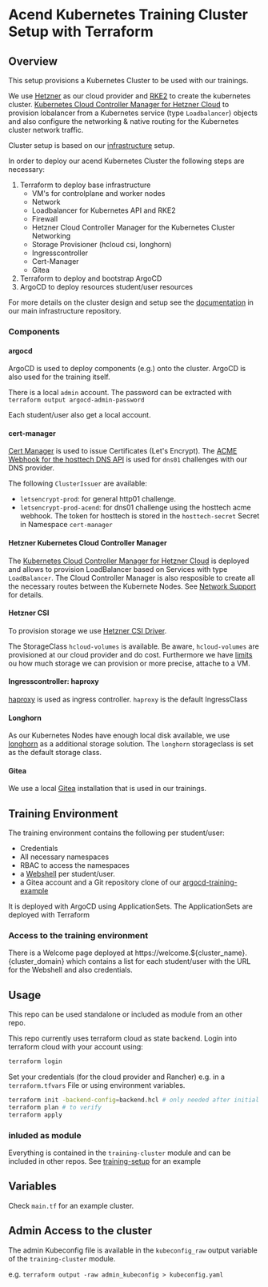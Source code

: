 # Acend Kubernetes Training Cluster Setup with Terraform

## Overview

This setup provisions a Kubernetes Cluster to be used with our trainings.

We use [Hetzner](https://www.hetzner.com/cloud) as our cloud provider and [RKE2](https://docs.rke2.io/) to create the kubernetes cluster. [Kubernetes Cloud Controller Manager for Hetzner Cloud](https://github.com/hetznercloud/hcloud-cloud-controller-manager) to provision lobalancer from a Kubernetes service (type `Loadbalancer`) objects and also configure the networking & native routing for the Kubernetes cluster network traffic.

Cluster setup is based on our [infrastructure](https://github.com/acend/infrastructure) setup.

In order to deploy our acend Kubernetes Cluster the following steps are necessary:

1. Terraform to deploy base infrastructure
   * VM's for controlplane and worker nodes
   * Network
   * Loadbalancer for Kubernetes API and RKE2
   * Firewall
   * Hetzner Cloud Controller Manager for the Kubernetes Cluster Networking
   * Storage Provisioner (hcloud csi, longhorn)
   * Ingresscontroller
   * Cert-Manager
   * Gitea
2. Terraform to deploy and bootstrap ArgoCD
3. ArgoCD to deploy resources student/user resources

For more details on the cluster design and setup see the [documentation](https://github.com/acend/infrastructure/tree/main/docs#cluster-basic-design--configuration-and-setup-procedure) in our main infrastructure repository.

### Components

#### argocd

ArgoCD is used to deploy components (e.g.) onto the cluster. ArgoCD is also used for the training itself.

There is a local `admin` account. The password can be extracted with `terraform output argocd-admin-password`

Each student/user also get a local account.

#### cert-manager

[Cert Manager](https://cert-manager.io/) is used to issue Certificates (Let's Encrypt).
The [ACME Webhook for the hosttech DNS API](https://github.com/piccobit/cert-manager-webhook-hosttech) is used for `dns01` challenges with our DNS provider.

The following `ClusterIssuer` are available:

* `letsencrypt-prod`: for general http01 challenge.
* `letsencrypt-prod-acend`: for dns01 challenge using the hosttech acme webhook. The token for hosttech is stored in the `hosttech-secret` Secret in Namespace `cert-manager`

#### Hetzner Kubernetes Cloud Controller Manager

The [Kubernetes Cloud Controller Manager for Hetzner Cloud](https://github.com/hetznercloud/hcloud-cloud-controller-manager) is deployed and allows to provision LoadBalancer based on Services with type `LoadBalancer`.
The Cloud Controller Manager is also resposible to create all the necessary routes between the Kubernete Nodes. See [Network Support](https://github.com/hetznercloud/hcloud-cloud-controller-manager#networks-support) for details.

#### Hetzner CSI

To provision storage we use [Hetzner CSI Driver](https://github.com/hetznercloud/csi-driver).

The StorageClass `hcloud-volumes` is available. Be aware, `hcloud-volumes` are provisioned at our cloud provider and do cost. Furthermore we have [limits](https://docs.hetzner.com/cloud/volumes/faq/#is-there-a-limit-on-the-number-of-attached-volumes) ou how much storage we can provision or more precise, attache to a VM.

#### Ingresscontroller: haproxy

[haproxy](https://github.com/haproxytech/helm-charts/tree/main/kubernetes-ingress) is used as ingress controller. `haproxy` is the default IngressClass

#### Longhorn

As our Kubernetes Nodes have enough local disk available, we use [longhorn](https://longhorn.io/) as a additional storage solution. The `longhorn` storageclass is set as the default storage class.

#### Gitea

We use a local [Gitea](https://about.gitea.com/) installation that is used in our trainings.

## Training Environment

The training environment contains the following per student/user:

* Credentials
* All necessary namespaces
* RBAC to access the namespaces
* a [Webshell](https://github.com/acend/webshell-env) per student/user.
* a Gitea account and a Git repository clone of our [argocd-training-example](https://github.com/acend/argocd-training-examples.git)

It is deployed with ArgoCD using ApplicationSets. The ApplicationSets are deployed with Terraform

### Access to the training environment

There is a Welcome page deployed at https://welcome.${cluster_name}.{cluster_domain} which contains a list for each student/user with the URL for the Webshell and also credentials.

## Usage

This repo can be used standalone or included as module from an other repo.

This repo currently uses terraform cloud as state backend. Login into terraform cloud with your account using:

```bash
terraform login
```

Set your credentials (for the cloud provider and Rancher) e.g. in a `terraform.tfvars` File or using environment variables.

```bash
terraform init -backend-config=backend.hcl # only needed after initial checkout or when you add/change modules
terraform plan # to verify
terraform apply
```

### inluded as module

Everything is contained in the `training-cluster` module and can be included in other repos. See [training-setup](https://github.com/acend/training-setup) for an example

## Variables

Check `main.tf` for an example cluster.

## Admin Access to the cluster

The admin Kubeconfig file is available in the `kubeconfig_raw` output variable of the `training-cluster` module.

e.g. `terraform output -raw admin_kubeconfig > kubeconfig.yaml`
